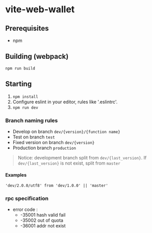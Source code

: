 # vite-web-wallet

## Prerequisites

* npm

## Building (webpack)

`npm run build`

## Starting

1. `npm install`
2. Configure eslint in your editor, rules like '.eslintrc'.
3. `npm run dev`

### Branch naming rules

* Develop on branch `dev/{version}/{function name}`
* Test on branch `test`
* Fixed version on branch `dev/{version}`
* Production branch `production`

> Notice: development branch split from `dev/{last_version}`. If `dev/{last_version}` is not exist, split from `master`

#### Examples

`'dev/2.0.0/utf8' from 'dev/1.0.0' || 'master'`


### rpc specification
- error code :
   - -35001 hash valid fail
   - -35002 out of quota
   - -36001 addr not exist